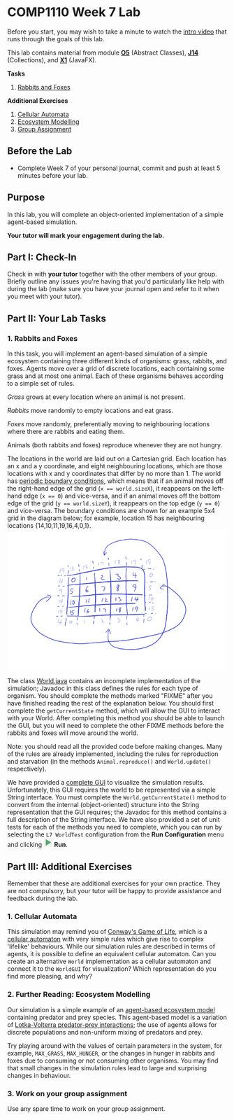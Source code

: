 # COMP1110 Week 7 Lab

Before you start, you may wish to take a minute to watch the [intro video](https://cs.anu.edu.au/courses/comp1110/labs/mp4/lab7-intro.mp4) that runs through the goals of this lab.

This lab contains material from module [**O5**](https://cs.anu.edu.au/courses/comp1110/lectures/theme/#O5) (Abstract Classes), [**J14**](https://cs.anu.edu.au/courses/comp1110/lectures/theme/#J14) (Collections), and [**X1**](https://cs.anu.edu.au/courses/comp1110/lectures/theme/#X1) (JavaFX).

**Tasks**
1. [Rabbits and Foxes](#1-rabbits-and-foxes)

**Additional Exercises** 
1. [Cellular Automata](#1-cellular-automata)
2. [Ecosystem Modelling](#2-further-reading-ecosystem-modelling)
3. [Group Assignment](#3-work-on-your-group-assignment)

## Before the Lab

* Complete Week 7 of your personal journal, commit and push at least 5 minutes before your lab.

## Purpose

In this lab, you will complete an object-oriented implementation of a simple agent-based simulation.

**Your tutor will mark your engagement during the lab.**

## Part I: Check-In

Check in with **your tutor** together with the other members of your group.    Briefly outline any issues you're having that you'd particularly like help with during the lab (make sure you have your journal open and refer to it when you meet with your tutor).

## Part II:  Your Lab Tasks

### 1. Rabbits and Foxes

In this task, you will implement an agent-based simulation of a simple ecosystem containing three different kinds of organisms: grass, rabbits, and foxes.
Agents move over a grid of discrete locations, each containing some grass and at most one animal.
Each of these organisms behaves according to a simple set of rules.

*Grass* grows at every location where an animal is not present.

*Rabbits* move randomly to empty locations and eat grass.

*Foxes* move randomly, preferentially moving to neighbouring locations where there are rabbits and eating them.

Animals (both rabbits and foxes) reproduce whenever they are not hungry.

The locations in the world are laid out on a Cartesian grid.
Each location has an x and a y coordinate, and eight neighbouring locations, which are those locations with x and y coordinates that differ by no more than 1.
The world has [periodic boundary conditions](https://en.wikipedia.org/wiki/Periodic_boundary_conditions), which means that if an animal moves off the right-hand edge of the grid (`x == world.sizeX`), it reappears on the left-hand edge (`x == 0`) and vice-versa, and if an animal moves off the bottom edge of the grid (`y == world.sizeY`), it reappears on the top edge (`y == 0`) and vice-versa.
The boundary conditions are shown for an example 5x4 grid in the diagram below; for example, location 15 has neighbouring locations {14,10,11,19,16,4,0,1}.
![diagram of periodic boundary conditions](../../../assets/periodic_boundary.png)

The class [World.java](World.java) contains an incomplete implementation of the simulation; Javadoc in this class defines the rules for each type of organism.
You should complete the methods marked "FIXME" after you have finished reading the rest of the explanation below. You should first complete the `getCurrentState` method, which will allow the GUI to interact with your World. After completing this method you should be able to launch the GUI, but you will need to complete the other FIXME methods before the rabbits and foxes will move around the world. 

Note: you should read all the provided code before making changes.
Many of the rules are already implemented, including the rules for reproduction and starvation (in the methods `Animal.reproduce()` and `World.update()` respectively).

We have provided a [complete GUI](WorldGUI.java) to visualize the simulation results.
Unfortunately, this GUI requires the world to be represented via a simple String interface.
You must complete the `World.getCurrentState()` method to convert from the internal (object-oriented) structure into the String representation that the GUI requires; the Javadoc for this method contains a full description of the String interface.
We have also provided a set of unit tests for each of the methods you need to complete, which you can run by selecting  the `L7 WorldTest` configuration from the **Run Configuration** menu and clicking ![run button - green triangle](../../../assets/intellij-icon-run.png) **Run**.

## Part III: Additional Exercises 

Remember that these are additional exercises for your own practice. They are not compulsory, but your tutor will be happy to provide assistance and feedback during the lab.

### 1. Cellular Automata

This simulation may remind you of [Conway's Game of Life](https://en.wikipedia.org/wiki/Conway%27s_Game_of_Life), which is a [cellular automaton](https://en.wikipedia.org/wiki/Cellular_automaton) with very simple rules which give rise to complex 'lifelike' behaviours.
While our simulation rules are described in terms of agents, it is possible to define an equivalent cellular automaton.
Can you create an alternative `World` implementation as a cellular automaton and connect it to the `WorldGUI` for visualization?
Which representation do you find more pleasing, and why?

### 2. Further Reading: Ecosystem Modelling

Our simulation is a simple example of an [agent-based ecosystem model](https://en.wikipedia.org/wiki/Agent-based_model_in_biology) containing predator and prey species.
This agent-based model is a variation of [Lotka-Volterra predator-prey interactions](https://www.cs.unm.edu/~forrest/classes/cs365/lectures/Lotka-Volterra.pdf); the use of agents allows for discrete populations and non-uniform mixing of predators and prey.

Try playing around with the values of certain parameters in the system, for example, `MAX_GRASS`, `MAX_HUNGER`, or the changes in hunger in rabbits and foxes due to consuming or not consuming other organisms.
You may find that small changes in the simulation rules lead to large and surprising changes in behaviour.

### 3. Work on your group assignment

Use any spare time to work on your group assignment.
